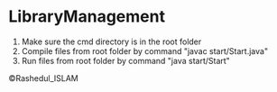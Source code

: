 # LibraryManagement

1. Make sure the cmd directory is in the root folder
2. Compile files from root folder by command "javac start/Start.java"
3. Run files from root folder by command "java start/Start"



©Rashedul_ISLAM
